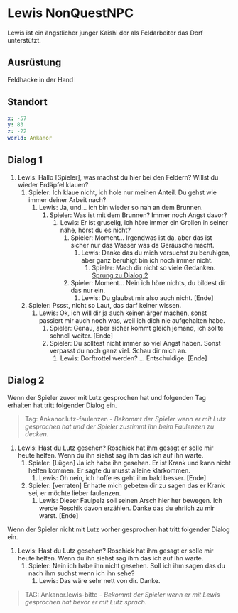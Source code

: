 # Lewis NonQuestNPC <!-- omit in toc -->

Lewis ist ein ängstlicher junger Kaishi der als Feldarbeiter das Dorf unterstützt.

## Ausrüstung

Feldhacke in der Hand

## Standort

```yml
x: -57
y: 83
z: -22
world: Ankanor
```

## Dialog 1

1. Lewis: Hallo [Spieler], was machst du hier bei den Feldern? Willst du wieder Erdäpfel klauen?
    1. Spieler: Ich klaue nicht, ich hole nur meinen Anteil. Du gehst wie immer deiner Arbeit nach? 
        1. Lewis: Ja, und... ich bin wieder so nah an dem Brunnen.
            1. Spieler: Was ist mit dem Brunnen? Immer noch Angst davor?
                1. Lewis: Er ist gruselig, ich höre immer ein Grollen in seiner nähe, hörst du es nicht?
                    1. Spieler: Moment... Irgendwas ist da, aber das ist sicher nur das Wasser was da Geräusche macht.
                        1. Lewis: Danke das du mich versuchst zu beruhigen, aber ganz beruhigt bin ich noch immer nicht. 
                            1. Spieler: Mach dir nicht so viele Gedanken. [Sprung zu Dialog 2](#dialog-2)
                    2. Spieler: Moment... Nein ich höre nichts, du bildest dir das nur ein.
                        1. Lewis: Du glaubst mir also auch nicht. [Ende]
    2. Spieler: Pssst, nicht so Laut, das darf keiner wissen.
        1. Lewis: Ok, ich will dir ja auch keinen ärger machen, sonst passiert mir auch noch was, weil ich dich nie aufgehalten habe.
            1. Spieler: Genau, aber sicher kommt gleich jemand, ich sollte schnell weiter. [Ende]
            2. Spieler: Du solltest nicht immer so viel Angst haben. Sonst verpasst du noch ganz viel. Schau dir mich an.
                1. Lewis: Dorftrottel werden? ... Entschuldige. [Ende]


## Dialog 2

Wenn der Spieler zuvor mit Lutz gesprochen hat und folgenden Tag erhalten hat tritt folgender Dialog ein.
> Tag: Ankanor.lutz-faulenzen - *Bekommt der Spieler wenn er mit Lutz gesprochen hat und der Spieler zustimmt ihn beim Faulenzen zu decken.*

1. Lewis: Hast du Lutz gesehen? Roschick hat ihm gesagt er solle mir heute helfen. Wenn du ihn siehst sag ihm das ich auf ihn warte.
    1. Spieler: [Lügen] Ja ich habe ihn gesehen. Er ist Krank und kann nicht helfen kommen. Er sagte du musst alleine klarkommen. 
        1. Lewis: Oh nein, ich hoffe es geht ihm bald besser. [Ende]
    2. Spieler: [verraten] Er hatte mich gebeten dir zu sagen das er Krank sei, er möchte lieber faulenzen.
        1. Lewis: Dieser Faulpelz soll seinen Arsch hier her bewegen. Ich werde Roschik davon erzählen. Danke das du ehrlich zu mir warst. [Ende]

Wenn der Spieler nicht mit Lutz vorher gesprochen hat tritt folgender Dialog ein.

1. Lewis: Hast du Lutz gesehen? Roschick hat ihm gesagt er solle mir heute helfen. Wenn du ihn siehst sag ihm das ich auf ihn warte.
    1. Spieler: Nein ich habe ihn nicht gesehen. Soll ich ihm sagen das du nach ihm suchst wenn ich ihn sehe?
        1. Lewis: Das wäre sehr nett von dir. Danke.

> TAG: Ankanor.lewis-bitte - *Bekommt der Spieler wenn er mit Lewis gesprochen hat bevor er mit Lutz sprach.*
